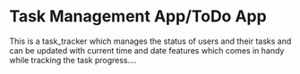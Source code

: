 # Task Management App/ToDo App 
This is a task_tracker which manages the status of users and their tasks and can be updated with current time and date features which comes in handy while tracking the task progress....
